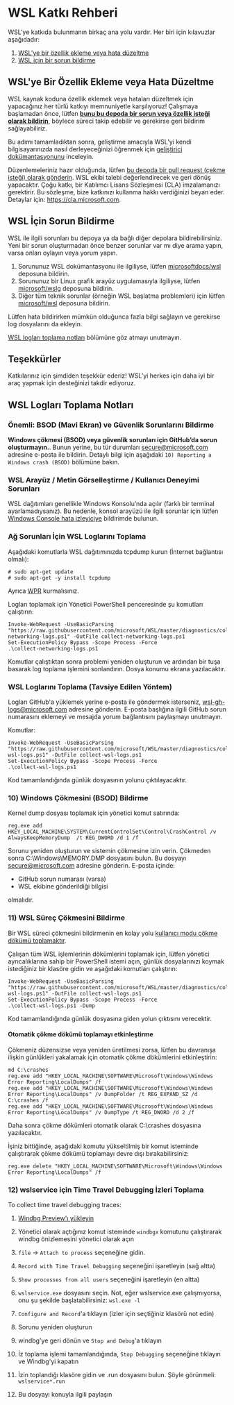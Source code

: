 # WSL Katkı Rehberi

WSL'ye katkıda bulunmanın birkaç ana yolu vardır. Her biri için kılavuzlar aşağıdadır:

1. [WSL'ye bir özellik ekleme veya hata düzeltme](#add-a-feature-or-bugfix-to-wsl)
2. [WSL için bir sorun bildirme](#file-a-wsl-issue)

## WSL'ye Bir Özellik Ekleme veya Hata Düzeltme

WSL kaynak koduna özellik eklemek veya hataları düzeltmek için yapacağınız her türlü katkıyı memnuniyetle karşılıyoruz! Çalışmaya başlamadan önce, lütfen **[bunu bu depoda bir sorun veya özellik isteği olarak bildirin](https://github.com/microsoft/WSL/issues)**, böylece süreci takip edebilir ve gerekirse geri bildirim sağlayabiliriz.

Bu adımı tamamladıktan sonra, geliştirme amacıyla WSL’yi kendi bilgisayarınızda nasıl derleyeceğinizi öğrenmek için [geliştirici dokümantasyonunu](./doc/docs/dev-loop.md) inceleyin.

Düzenlemeleriniz hazır olduğunda, lütfen [bu depoda bir pull request (çekme isteği) olarak gönderin](https://github.com/microsoft/WSL/pulls). WSL ekibi talebi değerlendirecek ve geri dönüş yapacaktır. Çoğu katkı, bir Katılımcı Lisans Sözleşmesi (CLA) imzalamanızı gerektirir. Bu sözleşme, bize katkınızı kullanma hakkı verdiğinizi beyan eder. Detaylar için: https://cla.microsoft.com.


## WSL İçin Sorun Bildirme

WSL ile ilgili sorunları bu depoya ya da bağlı diğer depolara bildirebilirsiniz. Yeni bir sorun oluşturmadan önce benzer sorunlar var mı diye arama yapın, varsa onları oylayın veya yorum yapın.

1. Sorununuz WSL dokümantasyonu ile ilgiliyse, lütfen [microsoftdocs/wsl](https://github.com/microsoftdocs/WSL/issues) deposuna bildirin.
2. Sorununuz bir Linux grafik arayüz uygulamasıyla ilgiliyse, lütfen [microsoft/wslg](https://github.com/microsoft/wslg/issues) deposuna bildirin.
3. Diğer tüm teknik sorunlar (örneğin WSL başlatma problemleri) için lütfen [microsoft/wsl](https://github.com/microsoft/WSL/issues) deposuna bildirin.


Lütfen hata bildirirken mümkün olduğunca fazla bilgi sağlayın ve gerekirse log dosyalarını da ekleyin.

[WSL logları toplama notları](#notes-for-collecting-wsl-logs) bölümüne göz atmayı unutmayın.

## Teşekkürler

Katkılarınız için şimdiden teşekkür ederiz! WSL’yi herkes için daha iyi bir araç yapmak için desteğinizi takdir ediyoruz.

## WSL Logları Toplama Notları

### Önemli: BSOD (Mavi Ekran) ve Güvenlik Sorunlarını Bildirme
**Windows çökmesi (BSOD) veya güvenlik sorunları için GitHub’da sorun oluşturmayın.**. Bunun yerine, bu tür durumları secure@microsoft.com adresine e-posta ile bildirin. Detaylı bilgi için aşağıdaki `10) Reporting a Windows crash (BSOD)` bölümüne bakın.

### WSL Arayüz / Metin Görselleştirme / Kullanıcı Deneyimi Sorunları
WSL dağıtımları genellikle Windows Konsolu’nda açılır (farklı bir terminal ayarlamadıysanız). Bu nedenle, konsol arayüzü ile ilgili sorunlar için lütfen [Windows Console hata izleyiciye](https://github.com/microsoft/console) bildirimde bulunun.

### Ağ Sorunları İçin WSL Loglarını Toplama

Aşağıdaki komutlarla WSL dağıtımınızda tcpdump kurun (İnternet bağlantısı olmalı):

```
# sudo apt-get update
# sudo apt-get -y install tcpdump
```

Ayrıca [WPR](https://learn.microsoft.com/windows-hardware/test/wpt/windows-performance-recorder) kurmalısınız.

Logları toplamak için Yönetici PowerShell penceresinde şu komutları çalıştırın:

```
Invoke-WebRequest -UseBasicParsing "https://raw.githubusercontent.com/microsoft/WSL/master/diagnostics/collect-networking-logs.ps1" -OutFile collect-networking-logs.ps1
Set-ExecutionPolicy Bypass -Scope Process -Force
.\collect-networking-logs.ps1
```
Komutlar çalıştıktan sonra problemi yeniden oluşturun ve ardından bir tuşa basarak log toplama işlemini sonlandırın. Dosya konumu ekrana yazılacaktır.

<!-- Preserving anchors -->
<div id="8-detailed-logs"></div>
<div id="9-networking-logs"></div>
<div id="8-collect-wsl-logs-recommended-method"></div>


### WSL Loglarını Toplama (Tavsiye Edilen Yöntem)

Logları GitHub'a yüklemek yerine e-posta ile göndermek isterseniz, wsl-gh-logs@microsoft.com adresine gönderin. E-posta başlığına ilgili GitHub sorun numarasını eklemeyi ve mesajda yorum bağlantısını paylaşmayı unutmayın.

Komutlar:

```
Invoke-WebRequest -UseBasicParsing "https://raw.githubusercontent.com/microsoft/WSL/master/diagnostics/collect-wsl-logs.ps1" -OutFile collect-wsl-logs.ps1
Set-ExecutionPolicy Bypass -Scope Process -Force
.\collect-wsl-logs.ps1
```
Kod tamamlandığında günlük dosyasının yolunu çıktılayacaktır.

### 10) Windows Çökmesini (BSOD) Bildirme

Kernel dump dosyası toplamak için yönetici komut satırında:

```
reg.exe add HKEY_LOCAL_MACHINE\SYSTEM\CurrentControlSet\Control\CrashControl /v AlwaysKeepMemoryDump  /t REG_DWORD /d 1 /f
```

Sorunu yeniden oluşturun ve sistemin çökmesine izin verin. Çökmeden sonra C:\Windows\MEMORY.DMP dosyasını bulun. Bu dosyayı secure@microsoft.com adresine gönderin. E-posta içinde:

- GitHub sorun numarası (varsa)
- WSL ekibine gönderildiği bilgisi

olmalıdır.

### 11) WSL Süreç Çökmesini Bildirme

Bir WSL süreci çökmesini bildirmenin en kolay yolu [kullanıcı modu çökme dökümü toplamaktır](https://learn.microsoft.com/windows/win32/wer/collecting-user-mode-dumps).

Çalışan tüm WSL işlemlerinin dökümlerini toplamak için, lütfen yönetici ayrıcalıklarına sahip bir PowerShell istemi açın, günlük dosyalarınızı koymak istediğiniz bir klasöre gidin ve aşağıdaki komutları çalıştırın: 

```
Invoke-WebRequest -UseBasicParsing "https://raw.githubusercontent.com/microsoft/WSL/master/diagnostics/collect-wsl-logs.ps1" -OutFile collect-wsl-logs.ps1
Set-ExecutionPolicy Bypass -Scope Process -Force
.\collect-wsl-logs.ps1 -Dump
```

Kod tamamlandığında günlük dosyasına giden yolun çıktısını verecektir.

#### Otomatik çökme dökümü toplamayı etkinleştirme

Çökmeniz düzensizse veya yeniden üretilmesi zorsa, lütfen bu davranışa ilişkin günlükleri yakalamak için otomatik çökme dökümlerini etkinleştirin: 

```
md C:\crashes
reg.exe add "HKEY_LOCAL_MACHINE\SOFTWARE\Microsoft\Windows\Windows Error Reporting\LocalDumps" /f
reg.exe add "HKEY_LOCAL_MACHINE\SOFTWARE\Microsoft\Windows\Windows Error Reporting\LocalDumps" /v DumpFolder /t REG_EXPAND_SZ /d C:\crashes /f
reg.exe add "HKEY_LOCAL_MACHINE\SOFTWARE\Microsoft\Windows\Windows Error Reporting\LocalDumps" /v DumpType /t REG_DWORD /d 2 /f
```

Daha sonra çökme dökümleri otomatik olarak C:\crashes dosyasına yazılacaktır.

İşiniz bittiğinde, aşağıdaki komutu yükseltilmiş bir komut isteminde çalıştırarak çökme dökümü toplamayı devre dışı bırakabilirsiniz:

```
reg.exe delete "HKEY_LOCAL_MACHINE\SOFTWARE\Microsoft\Windows\Windows Error Reporting\LocalDumps" /f
```

### 12) wslservice için Time Travel Debugging İzleri Toplama

To collect time travel debugging traces:

1) [Windbg Preview'ı yükleyin](https://apps.microsoft.com/store/detail/windbg-preview/9PGJGD53TN86?hl=en-us&gl=us&rtc=1)

2) Yönetici olarak açtığınız komut isteminde `windbgx` komutunu çalıştırarak windbg önizlemesini yönetici olarak açın

3) `file` -> `Attach to process` seçeneğine gidin.

4) `Record with Time Travel Debugging` seçeneğini işaretleyin (sağ altta)

4) `Show processes from all users` seçeneğini işaretleyin (en altta)

5) `wslservice.exe` dosyasını seçin. Not, eğer wslservice.exe çalışmıyorsa, onu şu şekilde başlatabilirsiniz: `wsl.exe -l`

6) `Configure and Record`'a tıklayın (izler için seçtiğiniz klasörü not edin)

7) Sorunu yeniden oluşturun

8) windbg'ye geri dönün ve `Stop and Debug`'a tıklayın

9) İz toplama işlemi tamamlandığında, `Stop Debugging` seçeneğine tıklayın ve Windbg'yi kapatın

10) İzin toplandığı klasöre gidin ve .run dosyasını bulun. Şöyle görünmeli: `wslservice*.run`

11) Bu dosyayı konuyla ilgili paylaşın